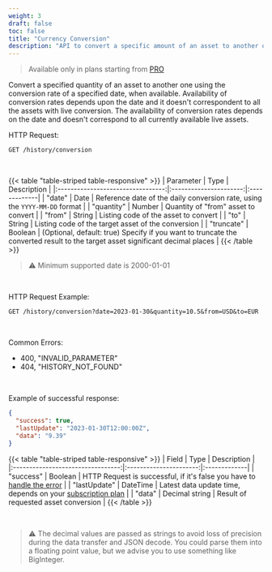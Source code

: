 ```yaml
---
weight: 3
draft: false
toc: false
title: "Currency Conversion"
description: "API to convert a specific amount of an asset to another one using the fx rates of a specified date"
---
```


> Available only in plans starting from [PRO](/docs/pricing/)

Convert a specified quantity of an asset to another one using the conversion rate of a specified date, when available.
Availability of conversion rates depends upon the date and it doesn't correspondent to all the assets with live conversion.
The availability of conversion rates depends on the date and doesn't correspond to all currently available live assets.

HTTP Request:
```
GET /history/conversion
```

<br>

{{< table "table-striped table-responsive" >}}
|      Parameter                    |   Type                 |  Description |
|:---------------------------------:|:----------------------:|:-------------|
| "date"                            | Date                   | Reference date of the daily conversion rate, using the `YYYY-MM-DD` format |
| "quantity"                        | Number                 | Quantity of "from" asset to convert |
| "from"                            | String                 | Listing code of the asset to convert |
| "to"                              | String                 | Listing code of the target asset of the conversion |
| "truncate"                        | Boolean                | (Optional, default: true) Specify if you want to truncate the converted result to the target asset significant decimal places |
{{< /table >}}

> ⚠️ Minimum supported date is 2000-01-01

<br>

HTTP Request Example:
```
GET /history/conversion?date=2023-01-30&quantity=10.5&from=USD&to=EUR
```

<br>

Common Errors:
- 400, "INVALID_PARAMETER"
- 404, "HISTORY_NOT_FOUND"

<br>

Example of successful response:
```json
{
  "success": true,
  "lastUpdate": "2023-01-30T12:00:00Z",
  "data": "9.39"
}
```

{{< table "table-striped table-responsive" >}}
|      Field                        |   Type                 |  Description |
|:---------------------------------:|:----------------------:|:-------------|
| "success"                         | Boolean                | HTTP Request is successful, if it's false you have to [handle the error](/docs/quickstart/errors/) |
| "lastUpdate"                      | DateTime               | Latest data update time, depends on your [subscription plan](/docs/pricing/) |
| "data"                            | Decimal string         | Result of requested asset conversion |
{{< /table >}}

<br>

> ⚠️ The decimal values are passed as strings to avoid loss of precision during the data transfer and JSON decode.
> You could parse them into a floating point value, but we advise you to use something like BigInteger.
